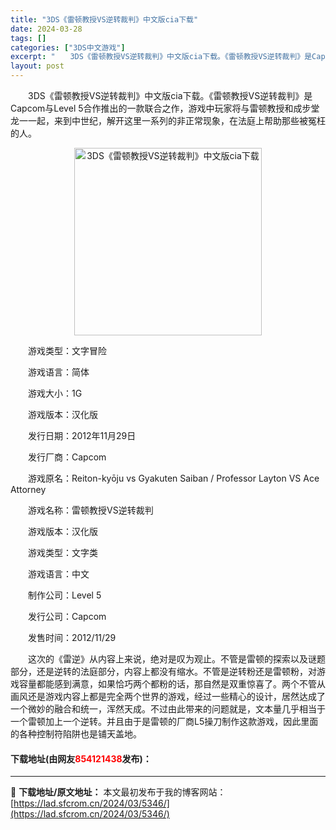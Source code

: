 ```yaml
---
title: "3DS《雷顿教授VS逆转裁判》中文版cia下载"
date: 2024-03-28
tags: []
categories: ["3DS中文游戏"]
excerpt: "　　3DS《雷顿教授VS逆转裁判》中文版cia下载。《雷顿教授VS逆转裁判》是Capcom与Level 5合作推出的一款联合之作，游戏中玩家将与雷顿教授和成步堂龙一一起，来到中世纪，解开这里一系列的非正常现象，在法庭上帮助那些被冤枉的人。 　　游戏类型：文字冒险 　　游戏语言：简体 　　游戏大小：1&hellip;"
layout: post
---
```


 <p>　　3DS《雷顿教授VS逆转裁判》中文版cia下载。《雷顿教授VS逆转裁判》是Capcom与Level 5合作推出的一款联合之作，游戏中玩家将与雷顿教授和成步堂龙一一起，来到中世纪，解开这里一系列的非正常现象，在法庭上帮助那些被冤枉的人。</p> <p align="center"><img align="" border="0" src="https://lad.sfcrom.cn/wp-content/uploads/2024/03/20240328_660547ac957c1.jpg" width="300" alt="3DS《雷顿教授VS逆转裁判》中文版cia下载" /></p> <p>　　游戏类型：文字冒险</p> <p>　　游戏语言：简体</p> <p>　　游戏大小：1G</p> <p>　　游戏版本：汉化版</p> <p>　　发行日期：2012年11月29日</p> <p>　　发行厂商：Capcom</p> <p>　　游戏原名：Reiton-kyōju vs Gyakuten Saiban / Professor Layton VS Ace Attorney</p> <p>　　游戏名称：雷顿教授VS逆转裁判</p> <p>　　游戏版本：汉化版</p> <p>　　游戏类型：文字类</p> <p>　　游戏语言：中文</p> <p>　　制作公司：Level 5</p> <p>　　发行公司：Capcom</p> <p>　　发售时间：2012/11/29</p> <p>　　这次的《雷逆》从内容上来说，绝对是叹为观止。不管是雷顿的探索以及谜题部分，还是逆转的法庭部分，内容上都没有缩水。不管是逆转粉还是雷顿粉，对游戏容量都能感到满意，如果恰巧两个都粉的话，那自然是双重惊喜了。两个不管从画风还是游戏内容上都是完全两个世界的游戏，经过一些精心的设计，居然达成了一个微妙的融合和统一，浑然天成。不过由此带来的问题就是，文本量几乎相当于一个雷顿加上一个逆转。并且由于是雷顿的厂商L5操刀制作这款游戏，因此里面的各种控制符陷阱也是铺天盖地。</p> <p><h4>下载地址(由网友<font color="red">854121438</font>发布)：</h4></p> 

---
📖 **下载地址/原文地址：** 本文最初发布于我的博客网站：[https://lad.sfcrom.cn/2024/03/5346/](https://lad.sfcrom.cn/2024/03/5346/)
